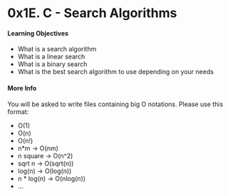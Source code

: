 # 0x1E. C - Search Algorithms
#### Learning Objectives
- What is a search algorithm
- What is a linear search
- What is a binary search
- What is the best search algorithm to use depending on your needs

#### More Info
You will be asked to write files containing big O notations. Please use this format:
- O(1)
- O(n)
- O(n!)
- n*m -> O(nm)
- n square -> O(n^2)
- sqrt n -> O(sqrt(n))
- log(n) -> O(log(n))
- n * log(n) -> O(nlog(n))
- ...